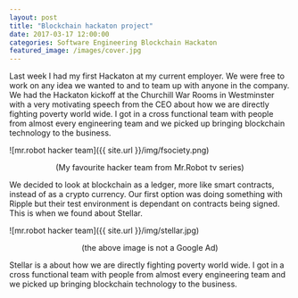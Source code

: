 ```yaml
---
layout: post
title: "Blockchain hackaton project"
date: 2017-03-17 12:00:00
categories: Software Engineering Blockchain Hackaton
featured_image: /images/cover.jpg
---
```


Last week I had my first Hackaton at my current employer. We were free to work on any idea we wanted to and to team up with anyone in the company. We had the Hackaton kickoff at the Churchill War Rooms in Westminster with a very motivating speech from the CEO about how we are directly fighting poverty world wide. I got in a cross functional team with people from almost every engineering team and we picked up bringing blockchain technology to the business.

![mr.robot hacker team]({{ site.url }}/img/fsociety.png)
<center>(My favourite hacker team from Mr.Robot tv series)</center>

We decided to look at blockchain as a ledger, more like smart contracts, instead of as a crypto currency. Our first option was doing something with Ripple but their test environment is dependant on contracts being signed. This is when we found about Stellar.

![mr.robot hacker team]({{ site.url }}/img/stellar.jpg)
<center>(the above image is not a Google Ad)</center>

Stellar is a about how we are directly fighting poverty world wide. I got in a cross functional team with people from almost every engineering team and we picked up bringing blockchain technology to the business.